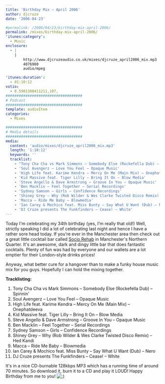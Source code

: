```yaml
---
title: 'Birthday Mix – April 2006'
author: djcruze
date: '2006-04-23'

#permalink: /2006/04/23/birthday-mix-april-2006/
permalink: /mixes/birthday-mix-april-2006/
'itunes:category':
  - Music
enclosure:
  - |
    |
        http://www.djcruzeaudio.co.uk/mixes/djcruze_april2006_mix.mp3
        4076980
        audio/mpeg

'itunes:duration':
  - 01:10:12
votio:
  - 8.5981308411211,107,
###################################
# Podcast
###################################
template: audioItem
categories:
  - Mixes

###################################
# Media details
###################################
media:
  content: 'audio/mixes/djcruze_april2006_mix.mp3'
  length: '1:10:12'
  keywords: ''
  tracklist:
    - "Tony Cha Cha vs Mark Simmons – Somebody Else (Rockefella Dub) – Spinnin'"
    - 'Soul Avengerz – Love You Feel – Opaque Music'
    - 'High Life feat. Karime Kendra – Mercy On Me (Main Mix) – Onephatdeeva'
    - 'Kid Massive feat. Tiger Lilly – Bring It On – Blow Media'
    - 'Steve Angello & Dave Armstrong – Groove In You – Opaque Music'
    - 'Ben Macklin – Feel Together – Serial Recordings'
    - 'Sydney Samson – Girls – Confidence Recordings'
    - 'Shiney Grey – Why (Rob Wilder & Wes Clarke Twisted Disco Remix) – Hed Kandi'
    - 'Macca – Ride Me Baby – Blowmedia'
    - 'Ian Carey & Mochico feat. Miss Bunty – Say What U Want (Dub) – Nero'
    - 'DJ Cruze presents The Funkfinders – Cease! – White'
---
```


Today I'm celebrating my 34th birthday (yes, I'm really that old!) Well, strictly speaking I did a lot of celebrating last night and hence I have a rather sore head today. If you're ever in the Manchester area then check out a great little cocktail bar called [Socio Rehab][1] in Manchester's Northern Quarter. It's an awesome, dark and dingy little bar that does fantastic cocktails. Plenty of fun was had by everyone and our wallets are a lot emptier for their London-style drinks prices!

Anyway, what better cure for a hangover than to make a funky house music mix for you guys. Hopefully I can hold the mixing together.

**Tracklisting:**

1. Tony Cha Cha vs Mark Simmons – Somebody Else (Rockefella Dub) – Spinnin'
2. Soul Avengerz – Love You Feel – Opaque Music
3. High Life feat. Karime Kendra – Mercy On Me (Main Mix) – Onephatdeeva
4. Kid Massive feat. Tiger Lilly – Bring It On – Blow Media
5. Steve Angello & Dave Armstrong – Groove In You – Opaque Music
6. Ben Macklin – Feel Together – Serial Recordings
7. Sydney Samson – Girls – Confidence Recordings
8. Shiney Grey – Why (Rob Wilder & Wes Clarke Twisted Disco Remix) – Hed Kandi
9. Macca – Ride Me Baby – Blowmedia
10. Ian Carey & Mochico feat. Miss Bunty – Say What U Want (Dub) – Nero
11. DJ Cruze presents The Funkfinders – Cease! – White

It's in a nice CD-burnable 128kbps MP3 which has a running time of around 70 minutes. So download it, burn it to a CD and play it LOUD! Happy Birthday from me to you! <img src="http://www.djcruze.co.uk/cms/wp-includes/images/smilies/icon_wink.gif" alt=";)" class="wp-smiley" />

[1]: http://www.sociorehab.com/
